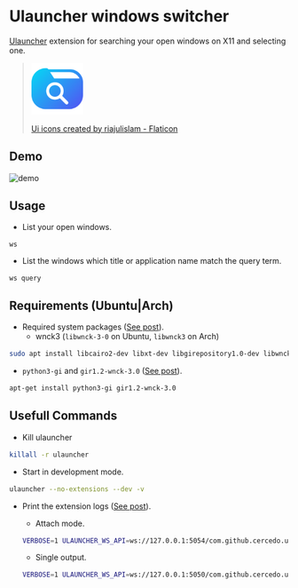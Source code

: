 # Ulauncher windows switcher

[Ulauncher](https://ulauncher.io) extension for searching your open windows on X11 and selecting one.

> <img src="images/search.png" title="Logo" style="width: 20%;">
> 
> <a href="https://www.flaticon.com/free-icons/ui" title="ui icons">Ui icons created by riajulislam - Flaticon</a>

## Demo

![demo](demo/demo.png)

## Usage

- List your open windows.

```text
ws
```

- List the windows which title or application name match the query term.

```text
ws query
```

## Requirements (Ubuntu|Arch)

- Required system packages ([See post](https://stackoverflow.com/questions/71369726/no-module-named-gi)).
  - wnck3 (`libwnck-3-0` on Ubuntu, `libwnck3` on Arch)

```bash
sudo apt install libcairo2-dev libxt-dev libgirepository1.0-dev libwnck-3-0 python3-gi
```

- `python3-gi` and `gir1.2-wnck-3.0` ([See post](https://stackoverflow.com/questions/43333071/get-wnck-working-with-python-3-5/43349245#43349245)).

```bash
apt-get install python3-gi gir1.2-wnck-3.0
```

## Usefull Commands

- Kill ulauncher

```bash
killall -r ulauncher
```

- Start in development mode.

```bash
ulauncher --no-extensions --dev -v
```

- Print the extension logs ([See post](https://github.com/codyfish/ulauncher-mpd/issues/1#issuecomment-570778716)).

  - Attach mode.

  ```bash
  VERBOSE=1 ULAUNCHER_WS_API=ws://127.0.0.1:5054/com.github.cercedo.ulauncher-windows-switcher PYTHONPATH=/usr/lib/python3/dist-packages /usr/bin/python /home/skylex/.local/share/ulauncher/extensions/com.github.cercedo.ulauncher-windows-switcher/main.py
  ```

  - Single output.

  ```bash
  VERBOSE=1 ULAUNCHER_WS_API=ws://127.0.0.1:5050/com.github.cercedo.ulauncher-windows-switcher PYTHONPATH=/usr/lib/python3/dist-packages /usr/bin/python /home/skylex/.local/share/ulauncher/extensions/com.github.cercedo.ulauncher-windows-switcher/main.py
  ```
